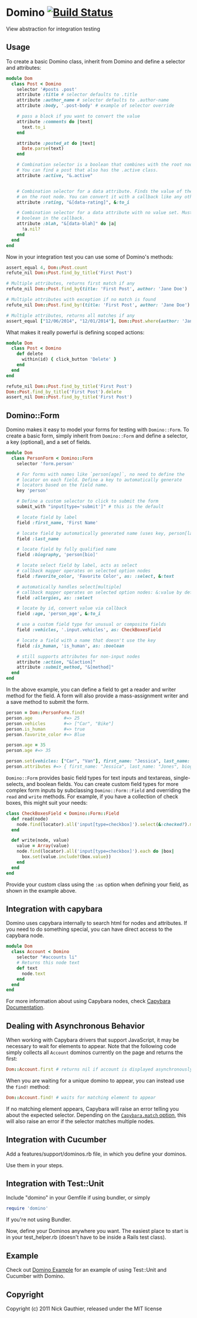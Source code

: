 # Domino [![Build Status](https://travis-ci.org/ngauthier/domino.png?branch=master)](https://travis-ci.org/ngauthier/domino)

View abstraction for integration testing

## Usage

To create a basic Domino class, inherit from Domino and
define a selector and attributes:

```ruby
module Dom
  class Post < Domino
    selector '#posts .post'
    attribute :title # selector defaults to .title
    attribute :author_name # selector defaults to .author-name
    attribute :body, '.post-body' # example of selector override

    # pass a block if you want to convert the value
    attribute :comments do |text|
      text.to_i
    end

    attribute :posted_at do |text|
      Date.parse(text)
    end

    # Combination selector is a boolean that combines with the root node. Boolean.
    # You can find a post that also has the .active class.
    attribute :active, "&.active"


    # Combination selector for a data attribute. Finds the value of the data attribute
    # on the root node. You can convert it with a callback like any other attribute.
    attribute :rating, "&[data-rating]", &:to_i

    # Combination selector for a data attribute with no value set. Must convert to
    # boolean in the callback.
    attribute :blah, "&[data-blah]" do |a|
      !a.nil?
    end
  end
end
```

Now in your integration test you can use some of Domino's methods:

```ruby
assert_equal 4, Dom::Post.count
refute_nil Dom::Post.find_by_title('First Post')

# Multiple attributes, returns first match if any
refute_nil Dom::Post.find_by(title: 'First Post', author: 'Jane Doe')

# Multiple attributes with exception if no match is found
refute_nil Dom::Post.find_by!(title: 'First Post', author: 'Jane Doe')

# Multiple attributes, returns all matches if any
assert_equal ["12/06/2014", "12/01/2014"], Dom::Post.where(author: 'Jane Doe').map(&:posted_on)
```

What makes it really powerful is defining scoped actions:

```ruby
module Dom
  class Post < Domino
    def delete
      within(id) { click_button 'Delete' }
    end
  end
end

refute_nil Dom::Post.find_by_title('First Post')
Dom::Post.find_by_title('First Post').delete
assert_nil Dom::Post.find_by_title('First Post')
```

## Domino::Form

Domino makes it easy to model your forms for testing with `Domino::Form`.
To create a basic form, simply inherit from `Domino::Form` and define a
selector, a key (optional), and a set of fields.

```ruby
module Dom
  class PersonForm < Domino::Form
    selector 'form.person'

    # For forms with names like `person[age]`, no need to define the
    # locator on each field. Define a key to automatically generate
    # locators based on the field name.
    key 'person'

    # Define a custom selector to click to submit the form
    submit_with "input[type='submit']" # this is the default

    # locate field by label
    field :first_name, 'First Name'

    # locate field by automatically generated name (uses key, person[last_name])
    field :last_name

    # locate field by fully qualified name
    field :biography, 'person[bio]'

    # locate select field by label, acts as select
    # callback mapper operates on selected option nodes
    field :favorite_color, 'Favorite Color', as: :select, &:text

    # automatically handles select[multiple]
    # callback mapper operates on selected option nodes: &:value by default
    field :allergies, as: :select

    # locate by id, convert value via callback
    field :age, 'person_age', &:to_i

    # use a custom field type for unusual or composite fields
    field :vehicles, '.input.vehicles', as: CheckBoxesField

    # locate a field with a name that doesn't use the key
    field :is_human, 'is_human', as: :boolean

    # still supports attributes for non-input nodes
    attribute :action, "&[action]"
    attribute :submit_method, "&[method]"
  end
end
```

In the above example, you can define a field to get a reader and writer
method for the field. A form will also provide a mass-assignment writer
and a save method to submit the form.

```ruby
person = Dom::PersonForm.find!
person.age            #=> 25
person.vehicles       #=> ["Car", "Bike"]
person.is_human       #=> true
person.favorite_color #=> Blue

person.age = 35
person.age #=> 35

person.set(vehicles: ["Car", "Van"], first_name: "Jessica", last_name: "Jones")
person.attributes #=> { first_name: "Jessica", last_name: "Jones", biography: "", favorite_color: "Blue", age: 35, vehicles: ["Car", "Van"], is_human: true }
```

`Domino::Form` provides basic field types for text inputs and textareas,
single-selects, and boolean fields. You can create custom field types
for more complex form inputs by subclassing `Domino::Form::Field` and
overriding the `read` and `write` methods. For example, if you have a
collection of check boxes, this might suit your needs:

```ruby
class CheckBoxesField < Domino::Form::Field
  def read(node)
    node.find(locator).all('input[type=checkbox]').select(&:checked?).map(&:value)
  end

  def write(node, value)
    value = Array(value)
    node.find(locator).all('input[type=checkbox]').each do |box|
      box.set(value.include?(box.value))
    end
  end
end
```

Provide your custom class using the `:as` option when defining your field,
as shown in the example above.

## Integration with capybara

Domino uses capybara internally to search html for nodes and
attributes. If you need to do something special, you can have direct
access to the capybara node.

```ruby
module Dom
  class Account < Domino
    selector "#accounts li"
    # Returns this node text
    def text
      node.text
    end
  end
end
```

For more information about using Capybara nodes, check [Capybara Documentation](https://github.com/jnicklas/capybara/blob/master/README.rdoc).

## Dealing with Asynchronous Behavior

When working with Capybara drivers that support JavaScript, it may be
necessary to wait for elements to appear. Note that the following code
simply collects all `Account` dominos currently on the page and
returns the first:

```ruby
Dom::Account.first # returns nil if account is displayed asynchronously
```

When you are waiting for a unique domino to appear, you can instead
use the `find!` method:

```ruby
Dom::Account.find! # waits for matching element to appear
```

If no matching element appears, Capybara will raise an error telling
you about the expected selector.  Depending on the
[`Capybara.match` option](https://github.com/jnicklas/capybara#strategy),
this will also raise an error if the selector matches multiple nodes.

## Integration with Cucumber

Add a features/support/dominos.rb file, in which you define your dominos.

Use them in your steps.

## Integration with Test::Unit

Include "domino" in your Gemfile if using bundler, or simply

```ruby
require 'domino'
```

If you're not using Bundler.

Now, define your Dominos anywhere you want. The easiest place to start is
in your test\_helper.rb (doesn't have to be inside a Rails test class).

## Example

Check out [Domino Example](http://github.com/ngauthier/domino_example) for an
example of using Test::Unit and Cucumber with Domino.

## Copyright

Copyright (c) 2011 Nick Gauthier, released under the MIT license
